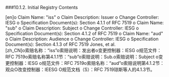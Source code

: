 ###10.1.2. Initial Registry Contents  

[en]o Claim Name: "iss" o Claim Description: Issuer o Change Controller: IESG o Specification Document(s): Section 4.1.1 of RFC 7519 o Claim Name: "sub" o Claim Description: Subject o Change Controller: IESG o Specification Document(s): Section 4.1.2 of RFC 7519 o Claim Name: "aud" o Claim Description: Audience o Change Controller: IESG o Specification Document(s): Section 4.1.3 of RFC 7519 Jones, et al.  
[zh_CN]o索赔名称：“iss”o索赔说明：发出者o变更控制器：IESG o规范文件：RFC 7519o索赔名称第4.1.1节：“sub”o索赔说明：Sub.o索赔说明：Subject o变更控制器：IESG o规范文件：RFC 7519o索赔名称：“aud”o索赔说明第4.1.2节：观众O改变控制器：IEESG O规范文档（S）：RFC 7519琼斯等人的4.1.3节。  
  



